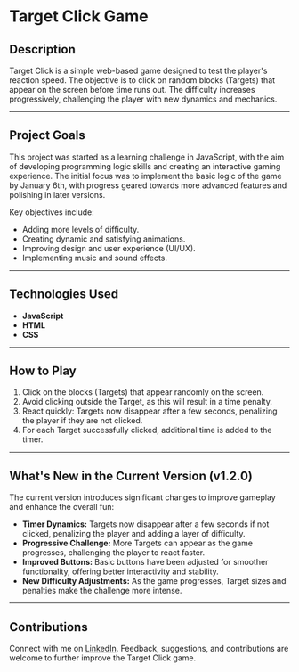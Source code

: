 # Target Click Game

## **Description**  
Target Click is a simple web-based game designed to test the player's reaction speed. The objective is to click on random blocks (Targets) that appear on the screen before time runs out. The difficulty increases progressively, challenging the player with new dynamics and mechanics.

---

## **Project Goals**  
This project was started as a learning challenge in JavaScript, with the aim of developing programming logic skills and creating an interactive gaming experience. The initial focus was to implement the basic logic of the game by January 6th, with progress geared towards more advanced features and polishing in later versions.  

Key objectives include:  
- Adding more levels of difficulty.  
- Creating dynamic and satisfying animations.  
- Improving design and user experience (UI/UX).  
- Implementing music and sound effects.  

---

## **Technologies Used**  
- **JavaScript**  
- **HTML**  
- **CSS**  

---

## **How to Play**  
1. Click on the blocks (Targets) that appear randomly on the screen.  
2. Avoid clicking outside the Target, as this will result in a time penalty.  
3. React quickly: Targets now disappear after a few seconds, penalizing the player if they are not clicked.  
4. For each Target successfully clicked, additional time is added to the timer.  

---

## **What's New in the Current Version (v1.2.0)**  
The current version introduces significant changes to improve gameplay and enhance the overall fun:  

- **Timer Dynamics:** Targets now disappear after a few seconds if not clicked, penalizing the player and adding a layer of difficulty.  
- **Progressive Challenge:** More Targets can appear as the game progresses, challenging the player to react faster.  
- **Improved Buttons:** Basic buttons have been adjusted for smoother functionality, offering better interactivity and stability.  
- **New Difficulty Adjustments:** As the game progresses, Target sizes and penalties make the challenge more intense.  

---

## **Contributions**  
Connect with me on [LinkedIn](https://www.linkedin.com/in/samuel-valentin-54762a293/). Feedback, suggestions, and contributions are welcome to further improve the Target Click game.
